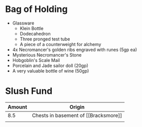 # Bag of Holding
- Glassware
	- Klein Bottle
	- Dodecahedron
	- Three pronged test tube
	- A piece of a counterweight for alchemy
- 4x Necromancer's golden ribs engraved with runes (5gp ea)
- Mysterious Necromancer's Stone
- Hobgoblin's Scale Mail
- Porcelain and Jade sailor doll (20gp)
- A very valuable bottle of wine (50gp)
# Slush Fund
| Amount | Origin                               |
| ------ | ------------------------------------ |
| 8.5    | Chests in basement of [[Bracksmore]] |
|        |                                      |
